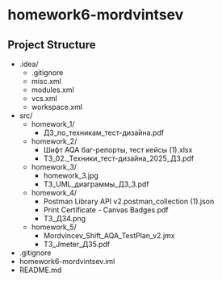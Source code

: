 # homework6-mordvintsev

## Project Structure

- .idea/
    - .gitignore
    - misc.xml
    - modules.xml
    - vcs.xml
    - workspace.xml
- src/
    - homework_1/
      - ДЗ_по_техникам_тест-дизайна.pdf
    - homework_2/
        - Шифт AQA баг-репорты, тест кейсы (1).xlsx
        - ТЗ_02._Техники_тест-дизайна_2025_ДЗ.pdf
    - homework_3/
        - homework_3.jpg
        - ТЗ_UML_диаграммы_ДЗ_3.pdf
    - homework_4/
        - Postman Library API v2.postman_collection (1).json
        - Print Certificate - Canvas Badges.pdf
        - ТЗ_ДЗ4.png
    - homework_5/
        - Mordvincev_Shift_AQA_TestPlan_v2.jmx
        - ТЗ_Jmeter_ДЗ5.pdf
- .gitignore
- homework6-mordvintsev.iml
- README.md
